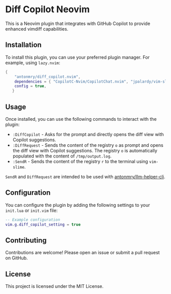 # Diff Copilot Neovim

This is a Neovim plugin that integrates with GitHub Copilot to provide enhanced
vimdiff capabilities.

## Installation

To install this plugin, you can use your preferred plugin manager. For example,
using `lazy.nvim`:

```lua
{
	"antonmry/diff_copilot.nvim",
	dependencies = { "CopilotC-Nvim/CopilotChat.nvim", "jpalardy/vim-slime" },
	config = true,
   }
```

## Usage

Once installed, you can use the following commands to interact with the plugin:

- `:DiffCopilot` - Asks for the prompt and directly opens the diff view with
  Copilot suggestions.
- `:DiffRequest` - Sends the content of the registry `o` as prompt and opens the
  diff view with Copilot suggestions. The registry `o` is automatically
  populated with the content of `/tmp/output.log`.
- `:SendR` - Sends the content of the registry `r` to the terminal using
  `vim-slime`.

`SendR` and `DiffRequest` are intended to be used with
[antonmry/llm-helper-cli].

## Configuration

You can configure the plugin by adding the following settings to your `init.lua`
or `init.vim` file:

```lua
-- Example configuration
vim.g.diff_copilot_setting = true
```

## Contributing

Contributions are welcome! Please open an issue or submit a pull request on
GitHub.

## License

This project is licensed under the MIT License.

[antonmry/llm-helper-cli]: https://github.com/antonmry/llm-helper-cli
